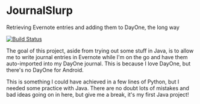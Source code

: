 # JournalSlurp
Retrieving Evernote entries and adding them to DayOne, the long way

[![Build Status](https://travis-ci.org/sequethin/JournalSlurp.svg?branch=master)](https://travis-ci.org/sequethin/JournalSlurp)

The goal of this project, aside from trying out some stuff in Java, is to allow me to write journal entries in
Evernote while I'm on the go and have them auto-imported into my DayOne journal. This is because I love DayOne,
but there's no DayOne for Android.

This is something I could have achieved in a few lines of Python, but I needed some practice with Java.
There are no doubt lots of mistakes and bad ideas going on in here, but give me a break, it's my first
Java project!
